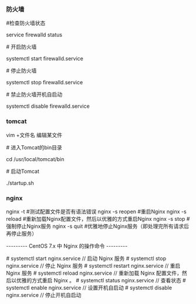 ### 防火墙

\#检查防火墙状态

service firewalld status

\# 开启防火墙

systemctl start firewalld.service

\# 停止防火墙 

systemctl stop firewalld.service

\# 禁止防火墙开机自启动

systemctl disable firewalld.service

### tomcat

vim +文件名 编辑某文件

\# 进入Tomcat的bin目录

cd /usr/local/tomcat/bin

\# 启动Tomcat

./startup.sh

### nginx

 nginx -t   #测试配置文件是否有语法错误
nginx -s reopen #重启Nginx
nginx -s reload  #重新加载Nginx配置文件，然后以优雅的方式重启Nginx
nginx -s stop  #强制停止Nginx服务
nginx -s quit  #优雅地停止Nginx服务（即处理完所有请求后再停止服务）

--------- CentOS 7.x 中 Nginx 的操作命令 --------- 

\# systemctl start nginx.service      // 启动 Nginx 服务
\# systemctl stop nginx.service      // 停止 Nginx 服务
\# systemctl restart nginx.service    // 重启 Nginx 服务
\# systemctl reload nginx.service    // 重新加载 Nginx 配置文件，然后以优雅的方式重启 Nginx 。
\# systemctl status nginx.service    // 查看状态
\# systemctl enable nginx.service     // 设置开机自启动
\# systemctl disable nginx.service   // 停止开机自启动